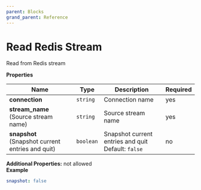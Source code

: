 ```yaml
---
parent: Blocks
grand_parent: Reference
---
```


# Read Redis Stream

Read from Redis stream


**Properties**

|Name|Type|Description|Required|
|----|----|-----------|--------|
|**connection**|`string`|Connection name<br/>|yes|
|**stream\_name**<br/>(Source stream name)|`string`|Source stream name<br/>|yes|
|**snapshot**<br/>(Snapshot current entries and quit)|`boolean`|Snapshot current entries and quit<br/>Default: `false`<br/>|no|

**Additional Properties:** not allowed  
**Example**

```yaml
snapshot: false

```



